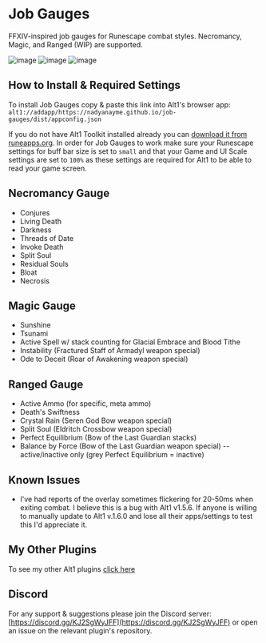 # Job Gauges
 FFXIV-inspired job gauges for Runescape combat styles. Necromancy, Magic, and Ranged (WIP) are supported.

 ![image](https://github.com/user-attachments/assets/8d71b449-ea19-46fd-9818-ab5b49f851c8)
 ![image](https://github.com/user-attachments/assets/53332356-ecf7-48a7-bf99-f76b1bfed3c9)
 ![image](https://github.com/user-attachments/assets/8e708882-7a5a-4970-8bcd-c4b3412c9e3f)

 ## How to Install & Required Settings

To install Job Gauges copy & paste this link into Alt1's browser app:
`alt1://addapp/https://nadyanayme.github.io/job-gauges/dist/appconfig.json`

If you do not have Alt1 Toolkit installed already you can [download it from runeapps.org](https://runeapps.org/alt1). In order for Job Gauges to work make sure your Runescape settings for buff bar size is set to `small` and that your Game and UI Scale settings are set to `100%` as these settings are required for Alt1 to be able to read your game screen.

 ## Necromancy Gauge

 - Conjures
 - Living Death
 - Darkness
 - Threads of Date
 - Invoke Death
 - Split Soul
 - Residual Souls
 - Bloat
 - Necrosis

 ## Magic Gauge

 - Sunshine
 - Tsunami
 - Active Spell w/ stack counting for Glacial Embrace and Blood Tithe
 - Instability (Fractured Staff of Armadyl weapon special)
 - Ode to Deceit (Roar of Awakening weapon special)

 ## Ranged Gauge

 - Active Ammo (for specific, meta ammo)
 - Death's Swiftness
 - Crystal Rain (Seren God Bow weapon special)
 - Split Soul (Eldritch Crossbow weapon special)
 - Perfect Equilibrium (Bow of the Last Guardian stacks)
 - Balance by Force (Bow of the Last Guardian weapon special) -- active/inactive only (grey Perfect Equilibrium = inactive)

## Known Issues

- I've had reports of the overlay sometimes flickering for 20-50ms when exiting combat. I believe this is a bug with Alt1 v1.5.6. If anyone is willing to manually update to Alt1 v.1.6.0 and lose all their apps/settings to test this I'd appreciate it.

## My Other Plugins

To see my other Alt1 plugins [click here](https://github.com/NadyaNayme/NyusPluginDirectory)

## Discord

For any support & suggestions please join the Discord server: [https://discord.gg/KJ2SgWyJFF](https://discord.gg/KJ2SgWyJFF) or open an issue on the relevant plugin's repository.
